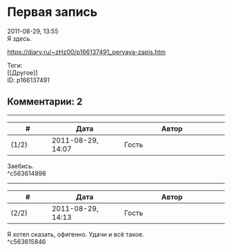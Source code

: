 Первая запись
=============

  
2011-08-29, 13:55  
 Я здесь.   
  
<https://diary.ru/~zHz00/p166137491_pervaya-zapis.htm>  
  
Теги:  
[[Другое]]  
ID: p166137491  


Комментарии: 2
--------------

  


---



|         #         |              Дата              |                     Автор                     |           ID           |
| --- | --- | --- | --- |
| (1/2) | 2011-08-29, 14:07 | Гость | c563614898 |

  
 Заебись.   
 ^c563614898

---



|         #         |              Дата              |                     Автор                     |           ID           |
| --- | --- | --- | --- |
| (2/2) | 2011-08-29, 14:13 | Гость | c563615846 |

  
 Я хотел сказать, офигенно. Удачи и всё такое.   
 ^c563615846